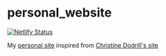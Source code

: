 # personal_website

[![Netlify Status](https://api.netlify.com/api/v1/badges/f0dfee6c-10dc-463c-b402-db1ebbd49819/deploy-status)](https://app.netlify.com/sites/lunatichacker/deploys)

My [personal site](https://lunatichacker.netlify.app/) inspired from [Christine Dodrill's site](https://christine.website/)

